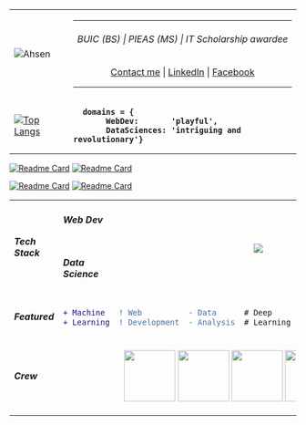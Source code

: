 <table>
<tr>
<td>
        
![Ahsen](https://github-readme-stats.vercel.app/api?username=acen20&count_private=true&show_icons=true&hide_border=1&theme=algolia&card_width=800&hide=contribs&show_icons=0) 

</td>
<td align="center">
<hr/>
<h6 align="center">BUIC (BS) | PIEAS (MS) | IT Scholarship awardee</h6>
<a href="mailto:ahsenmailbox@gmail.com">Contact me</a>  |  
<a target="_blank" href="https://linkedin.com/in/ahsen-nazir10">LinkedIn</a>  |
<a href="https://facebook.com/acen20">Facebook</a>  <hr/>
<div align="left">

</div>
</td>
</tr>
        
<tr>
<td align="">
        
[![Top Langs](https://github-readme-stats.vercel.app/api/top-langs/?username=acen20&exclude_repo=Hotel-Management-Reservation,Warehouse-Management-System&hide=jupyter%20notebook,c%23&layout=compact&langs_count=4&card_width=350&theme=algolia)](https://github.com/acen20/)
</td>
<td>
        
<b>  
        
      domains = { 
           WebDev:       'playful', 
           DataSciences: 'intriguing and revolutionary'}
</b>
</td>
</tr>
</table>
 
<div>
        
[![Readme Card](https://github-readme-stats.vercel.app/api/pin/?username=acen20&repo=spotify)](https://github.com/acen20/spotify) [![Readme Card](https://github-readme-stats.vercel.app/api/pin/?username=acen20&repo=pkflix)](https://github.com/acen20/pkflix) 

[![Readme Card](https://github-readme-stats.vercel.app/api/pin/?username=acen20&theme=nord&card_width=800&repo=CNN-Tensorflow-Keras-for-sound-classification)](https://github.com/acen20/CNN-Tensorflow-Keras-for-sound-classification) [![Readme Card](https://github-readme-stats.vercel.app/api/pin/?username=acen20&theme=nord&card_width=800&repo=Police-shootings-analysis)](https://github.com/acen20/Police-shootings-analysis)
</div>
  
<table align="center">

<tr padding="0px">
  <td rowspan="2">
    <h5>Tech Stack</h5>
  </td>
  
<td>
    <h5>Web Dev</h5>
</td>
    
  <td colspan="5" rowspan="2" align="center">
<img src="https://user-images.githubusercontent.com/62377713/128562395-1e12db70-79b6-4e6a-b465-bfe3f72e133f.png"/>
  </td>
</tr>

<tr>
    <td><h5>Data Science</h5></td>
</tr>
    
<tr>
  <td><h5>Featured<h5></td>
<td>

```diff 
+ Machine 
+ Learning
```
  
</td>
<td>

```diff
! Web
! Development
```

</td>
 <td>
  
```diff
- Data 
- Analysis
```
</td>
 <td>
  
```diff
# Deep
# Learning
```
</td>
<td>
  
```diff
@@Coding Challenges@@
@@ Algorithms @@
```
</td>
</tr>
<tr>
    <td><h5>Crew</h5></td>
    <td colspan="5" align="center">
    
<img height="90px" src="https://user-images.githubusercontent.com/62377713/128623706-8781de8d-54cf-4ac0-83f5-6a874fd50b22.gif" /> <img height="90px" src="https://user-images.githubusercontent.com/62377713/128624049-4c26317e-3177-4754-b873-d607aede8c23.gif" /> <img height="90px" src="https://user-images.githubusercontent.com/62377713/128624049-4c26317e-3177-4754-b873-d607aede8c23.gif" /> <img height="90px" src="https://user-images.githubusercontent.com/62377713/128624312-a1a0f1ba-c301-48c5-b2b8-676c63b8fd03.gif" />
    </td>
      </tr>
</table>    

